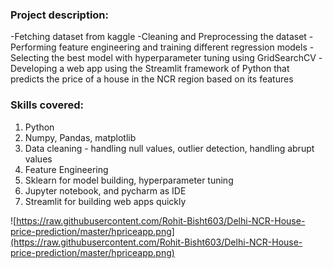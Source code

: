 ### Project description:
-Fetching dataset from kaggle
-Cleaning and Preprocessing the dataset 
-Performing feature engineering and training different regression models
-Selecting the best model with hyperparameter tuning using GridSearchCV
-Developing a web app using the Streamlit framework of Python that predicts the price of a house in the NCR region based on its features

### Skills covered:
1. Python
2. Numpy, Pandas, matplotlib
3. Data cleaning - handling null values, outlier detection, handling abrupt values
4. Feature Engineering
5. Sklearn for model building, hyperparameter tuning
6. Jupyter notebook, and pycharm as IDE
7. Streamlit for building web apps quickly

![https://raw.githubusercontent.com/Rohit-Bisht603/Delhi-NCR-House-price-prediction/master/hpriceapp.png](https://raw.githubusercontent.com/Rohit-Bisht603/Delhi-NCR-House-price-prediction/master/hpriceapp.png)
